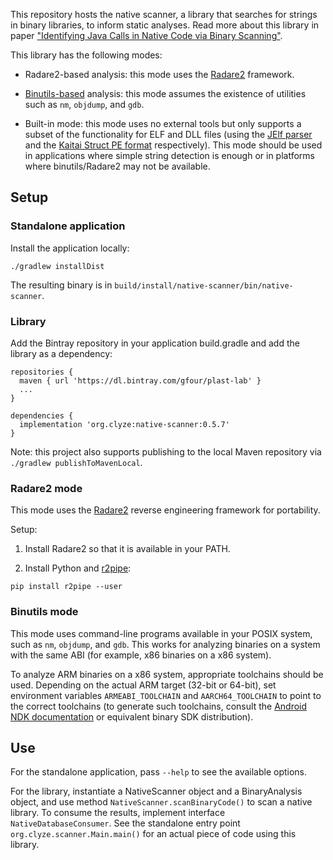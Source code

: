 This repository hosts the native scanner, a library that searches for
strings in binary libraries, to inform static analyses. Read more about
this library in paper ["Identifying Java Calls in Native Code via Binary Scanning"](https://gfour.github.io/files/native-scanner-issta2020.pdf).

This library has the following modes:

* Radare2-based analysis: this mode uses the
  [Radare2](https://rada.re/) framework.

* [Binutils-based](https://www.gnu.org/software/binutils/) analysis:
  this mode assumes the existence of utilities such as `nm`,
  `objdump`, and `gdb`.

* Built-in mode: this mode uses no external tools but only supports a
  subset of the functionality for ELF and DLL files (using the [JElf
  parser](https://github.com/fornwall/jelf) and the [Kaitai Struct PE
  format](https://formats.kaitai.io/microsoft_pe/index.html)
  respectively). This mode should be used in applications where simple
  string detection is enough or in platforms where binutils/Radare2
  may not be available.

## Setup ##

### Standalone application ###

Install the application locally:

```
./gradlew installDist
```

The resulting binary is in `build/install/native-scanner/bin/native-scanner`.

### Library ###

Add the Bintray repository in your application build.gradle
and add the library as a dependency:

```
repositories {
  maven { url 'https://dl.bintray.com/gfour/plast-lab' }
  ...
}

dependencies {
  implementation 'org.clyze:native-scanner:0.5.7'
}
```

Note: this project also supports publishing to the local Maven
repository via `./gradlew publishToMavenLocal`.

### Radare2 mode ###

This mode uses the [Radare2](https://rada.re/) reverse engineering framework for portability.

Setup:

1. Install Radare2 so that it is available in your PATH.

2. Install Python and [r2pipe](https://github.com/radareorg/radare2-r2pipe):

```
pip install r2pipe --user
```

### Binutils mode ###

This mode uses command-line programs available in your POSIX system,
such as `nm`, `objdump`, and `gdb`. This works for analyzing binaries
on a system with the same ABI (for example, x86 binaries on a x86
system).

To analyze ARM binaries on a x86 system, appropriate toolchains should
be used. Depending on the actual ARM target (32-bit or 64-bit), set
environment variables `ARMEABI_TOOLCHAIN` and `AARCH64_TOOLCHAIN` to
point to the correct toolchains (to generate such toolchains, consult
the [Android NDK documentation](https://developer.android.com/ndk/guides/standalone_toolchain)
or equivalent binary SDK distribution).

## Use ##

For the standalone application, pass `--help` to see the available
options.

For the library, instantiate a NativeScanner object and a BinaryAnalysis
object, and use method `NativeScanner.scanBinaryCode()` to scan a native
library. To consume the results, implement interface `NativeDatabaseConsumer`.
See the standalone entry point `org.clyze.scanner.Main.main()` for an actual
piece of code using this library.
